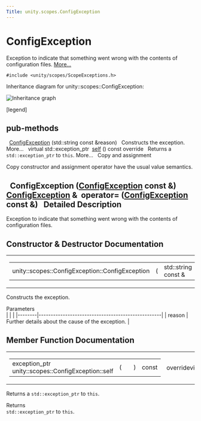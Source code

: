 ```yaml
---
Title: unity.scopes.ConfigException
---
```

        
ConfigException
===============

Exception to indicate that something went wrong with the contents of configuration files. [More...](#details)

`#include <unity/scopes/ScopeExceptions.h>`

Inheritance diagram for unity::scopes::ConfigException:

![Inheritance graph](https://developer.ubuntu.com/static/devportal_uploaded/001f0775-e580-44c9-9eaf-f02043c491ef-api/scopes/cpp/sdk-15.04.3/unity.scopes.ConfigException/classunity_1_1scopes_1_1_config_exception__inherit__graph.png)

<span class="legend">\[legend\]</span>

pub-methods
------------------------------------------------------

 
<a href="#a5478ebe647b1aa386d17fa079f573cb3">ConfigException</a> (std::string const &reason)
 
Constructs the exception. More...
 
virtual std::exception\_ptr 
<a href="#a413ff3265dff664dabae83f73a58c58b">self</a> () const override
 
Returns a `std::exception_ptr` to `this`. More...
 
Copy and assignment

Copy constructor and assignment operator have the usual value semantics.

 
**ConfigException** (<a href="index.html">ConfigException</a> const &)
 
<a href="index.html">ConfigException</a> & 
**operator=** (<a href="index.html">ConfigException</a> const &)
 
<span id="details"></span>
Detailed Description
--------------------

Exception to indicate that something went wrong with the contents of configuration files.

Constructor & Destructor Documentation
--------------------------------------

<span id="a5478ebe647b1aa386d17fa079f573cb3" class="anchor"></span>
<table>
<colgroup>
<col width="50%" />
<col width="50%" />
</colgroup>
<tbody>
<tr class="odd">
<td><table>
<tbody>
<tr class="odd">
<td>unity::scopes::ConfigException::ConfigException</td>
<td>(</td>
<td>std::string const &amp; </td>
<td><em>reason</em></td>
<td>)</td>
<td></td>
</tr>
</tbody>
</table></td>
<td><span class="mlabels"><span class="mlabel">explicit</span></span></td>
</tr>
</tbody>
</table>

Constructs the exception.

Parameters  
|        |                                                   |
|--------|---------------------------------------------------|
| reason | Further details about the cause of the exception. |

Member Function Documentation
-----------------------------

<span id="a413ff3265dff664dabae83f73a58c58b" class="anchor"></span>
<table>
<colgroup>
<col width="50%" />
<col width="50%" />
</colgroup>
<tbody>
<tr class="odd">
<td><table>
<tbody>
<tr class="odd">
<td>exception_ptr unity::scopes::ConfigException::self</td>
<td>(</td>
<td></td>
<td>)</td>
<td>const</td>
</tr>
</tbody>
</table></td>
<td><span class="mlabels"><span class="mlabel">override</span><span class="mlabel">virtual</span></span></td>
</tr>
</tbody>
</table>

Returns a `std::exception_ptr` to `this`.

Returns  
`std::exception_ptr` to `this`.

